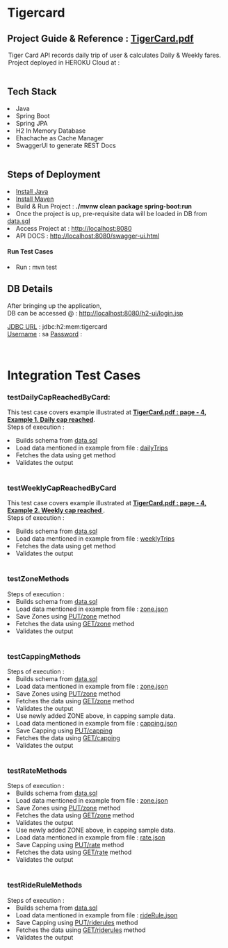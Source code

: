 # Tigercard

<h2>Project Guide & Reference : <a href="https://github.com/ysfaligit/tigercard-master/blob/main/TigerCard.pdf">
TigerCard.pdf</a></h2>
<legend>Tiger Card API records daily trip of user & calculates Daily & Weekly fares.
<br>
Project deployed in HEROKU Cloud at : 
</legend>


<br>
<h2>Tech Stack</h2>
<li>Java</li>
<li>Spring Boot</li> 
<li>Spring JPA</li>
<li>H2 In Memory Database</li>
<li> Ehachache as Cache Manager</li>
<li> SwaggerUI to generate REST Docs</li>

<br>

<h2>Steps of Deployment</h2>
<li><a href="https://www.java.com/en/download/help/download_options.html">Install Java</a>
<li><a href="https://maven.apache.org/install.html">Install Maven</a>
<li>Build & Run Project : <b>./mvnw clean package spring-boot:run</b></li>
<li>Once the project is up, pre-requisite data will be loaded in DB from 
<a href="https://github.com/ysfaligit/tigercard-master/blob/main/src/main/resources/data.sql">data.sql</a></li>
<li>Access Project at : <a href="http://localhost:8080">http://localhost:8080</a></li>
<li>API DOCS : <a href="http://localhost:8080/swagger-ui.html">http://localhost:8080/swagger-ui.html</a></li>

<h4>Run Test Cases</h4>
<li>Run : mvn test</li>


<h2>DB Details</h2>
After bringing up the application, <br>DB can be accessed @ : 
<a href="http://localhost:8080/h2-ui/login.jsp">http://localhost:8080/h2-ui/login.jsp</a>

<u>JDBC URL</u> : jdbc:h2:mem:tigercard
<br>
<u>Username</u> : sa
<u>Password</u> :

<br>

<h1>Integration Test Cases</h1>
<h3>testDailyCapReachedByCard:</h3>
    <p>This test case covers example illustrated at 
<b><a href="https://github.com/ysfaligit/tigercard-master/blob/main/TigerCard.pdf">
TigerCard.pdf : page - 4, Example 1. Daily cap reached</a></b>.

<br>
Steps of execution :
<li> Builds schema from <a href="https://github.com/ysfaligit/tigercard-master/blob/main/src/main/resources/data.sql">data.sql</a></li>
<li>Load data mentioned in example from file : 
<a href="https://github.com/ysfaligit/tigercard-master/blob/main/testData/dailyTrips.json">dailyTrips</a>
</li>
<li>Fetches the data using get method</li>
<li>Validates the output</li>

<br>

<h3>testWeeklyCapReachedByCard</h3>
<p>This test case covers example illustrated at 
<b><a href="https://github.com/ysfaligit/tigercard-master/blob/main/TigerCard.pdf">
TigerCard.pdf : page - 4, Example 2. Weekly cap reached
</a></b>.
<br>
Steps of execution :
<li> Builds schema from <a href="https://github.com/ysfaligit/tigercard-master/blob/main/src/main/resources/data.sql">data.sql</a></li>
<li>Load data mentioned in example from file : 
<a href="https://github.com/ysfaligit/tigercard-master/blob/main/testData/weeklyTrips.json">weeklyTrips</a>
</li>
<li>Fetches the data using get method</li>
<li>Validates the output</li>


<br>

<h3>testZoneMethods</h3>
Steps of execution :
<li> Builds schema from <a href="https://github.com/ysfaligit/tigercard-master/blob/main/src/main/resources/data.sql">data.sql</a></li>
<li>Load data mentioned in example from file : 
<a href="https://github.com/ysfaligit/tigercard-master/blob/main/testData/zone.json">zone.json</a>
</li>
<li>Save Zones using  <u>PUT/zone</u> method </li>
<li>Fetches the data using <u>GET/zone</u> method</li>
<li>Validates the output</li>


<br>

<h3>testCappingMethods</h3>
Steps of execution :
<li> Builds schema from <a href="https://github.com/ysfaligit/tigercard-master/blob/main/src/main/resources/data.sql">data.sql</a></li>
<li>Load data mentioned in example from file : 
<a href="https://github.com/ysfaligit/tigercard-master/blob/main/testData/zone.json">zone.json</a>
</li>
<li>Save Zones using <u>PUT/zone</u> method </li>
<li>Fetches the data using <u>GET/zone</u> method</li>
<li>Validates the output</li>
<li>Use newly added ZONE above, in capping sample data.</li>
<li>Load data mentioned in example from file : 
<a href="https://github.com/ysfaligit/tigercard-master/blob/main/testData/capping.json">capping.json</a>
</li>
<li>Save Capping using <u>PUT/capping</u> </li>
<li>Fetches the data using <u>GET/capping</u></li>
<li>Validates the output</li>


<br>

<h3>testRateMethods</h3>
Steps of execution :
<li> Builds schema from <a href="https://github.com/ysfaligit/tigercard-master/blob/main/src/main/resources/data.sql">data.sql</a></li>
<li>Load data mentioned in example from file : 
<a href="https://github.com/ysfaligit/tigercard-master/blob/main/testData/zone.json">zone.json</a>
</li>
<li>Save Zones using <u>PUT/zone</u> method </li>
<li>Fetches the data using <u>GET/zone</u> method</li>
<li>Validates the output</li>
<li>Use newly added ZONE above, in capping sample data.</li>
<li>Load data mentioned in example from file : 
<a href="https://github.com/ysfaligit/tigercard-master/blob/main/testData/rate.json">rate.json</a>
</li>
<li>Save Capping using <u>PUT/rate</u> method </li>
<li>Fetches the data using <u>GET/rate</u> method</li>
<li>Validates the output</li>

<br>

<h3>testRideRuleMethods</h3>
Steps of execution :
<li> Builds schema from <a href="https://github.com/ysfaligit/tigercard-master/blob/main/src/main/resources/data.sql">data.sql</a></li>
<li>Load data mentioned in example from file : 
<a href="https://github.com/ysfaligit/tigercard-master/blob/main/testData/rideRule.json">rideRule.json</a>
</li>
<li>Save Capping using <u>PUT/riderules</u> method </li>
<li>Fetches the data using <u>GET/riderules</u> method</li>
<li>Validates the output</li>

